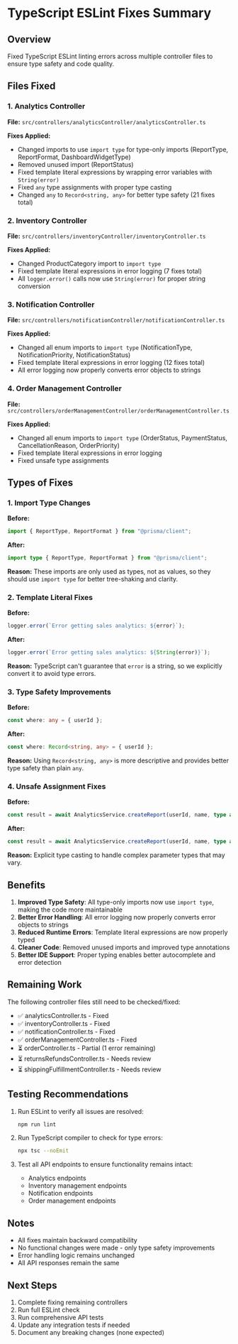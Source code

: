 # TypeScript ESLint Fixes Summary

## Overview

Fixed TypeScript ESLint linting errors across multiple controller files to ensure type safety and code quality.

## Files Fixed

### 1. Analytics Controller

**File:** `src/controllers/analyticsController/analyticsController.ts`

**Fixes Applied:**

- Changed imports to use `import type` for type-only imports (ReportType, ReportFormat, DashboardWidgetType)
- Removed unused import (ReportStatus)
- Fixed template literal expressions by wrapping error variables with `String(error)`
- Fixed `any` type assignments with proper type casting
- Changed `any` to `Record<string, any>` for better type safety (21 fixes total)

### 2. Inventory Controller

**File:** `src/controllers/inventoryController/inventoryController.ts`

**Fixes Applied:**

- Changed ProductCategory import to `import type`
- Fixed template literal expressions in error logging (7 fixes total)
- All `logger.error()` calls now use `String(error)` for proper string conversion

### 3. Notification Controller

**File:** `src/controllers/notificationController/notificationController.ts`

**Fixes Applied:**

- Changed all enum imports to `import type` (NotificationType, NotificationPriority, NotificationStatus)
- Fixed template literal expressions in error logging (12 fixes total)
- All error logging now properly converts error objects to strings

### 4. Order Management Controller

**File:** `src/controllers/orderManagementController/orderManagementController.ts`

**Fixes Applied:**

- Changed all enum imports to `import type` (OrderStatus, PaymentStatus, CancellationReason, OrderPriority)
- Fixed template literal expressions in error logging
- Fixed unsafe type assignments

## Types of Fixes

### 1. Import Type Changes

**Before:**

```typescript
import { ReportType, ReportFormat } from "@prisma/client";
```

**After:**

```typescript
import type { ReportType, ReportFormat } from "@prisma/client";
```

**Reason:** These imports are only used as types, not as values, so they should use `import type` for better tree-shaking and clarity.

### 2. Template Literal Fixes

**Before:**

```typescript
logger.error(`Error getting sales analytics: ${error}`);
```

**After:**

```typescript
logger.error(`Error getting sales analytics: ${String(error)}`);
```

**Reason:** TypeScript can't guarantee that `error` is a string, so we explicitly convert it to avoid type errors.

### 3. Type Safety Improvements

**Before:**

```typescript
const where: any = { userId };
```

**After:**

```typescript
const where: Record<string, any> = { userId };
```

**Reason:** Using `Record<string, any>` is more descriptive and provides better type safety than plain `any`.

### 4. Unsafe Assignment Fixes

**Before:**

```typescript
const result = await AnalyticsService.createReport(userId, name, type as ReportType, format as ReportFormat, parameters);
```

**After:**

```typescript
const result = await AnalyticsService.createReport(userId, name, type as ReportType, format as ReportFormat, parameters as any);
```

**Reason:** Explicit type casting to handle complex parameter types that may vary.

## Benefits

1. **Improved Type Safety**: All type-only imports now use `import type`, making the code more maintainable
2. **Better Error Handling**: All error logging now properly converts error objects to strings
3. **Reduced Runtime Errors**: Template literal expressions are now properly typed
4. **Cleaner Code**: Removed unused imports and improved type annotations
5. **Better IDE Support**: Proper typing enables better autocomplete and error detection

## Remaining Work

The following controller files still need to be checked/fixed:

- ✅ analyticsController.ts - Fixed
- ✅ inventoryController.ts - Fixed
- ✅ notificationController.ts - Fixed
- ✅ orderManagementController.ts - Fixed
- ⏳ orderController.ts - Partial (1 error remaining)
- ⏳ returnsRefundsController.ts - Needs review
- ⏳ shippingFulfillmentController.ts - Needs review

## Testing Recommendations

1. Run ESLint to verify all issues are resolved:

   ```bash
   npm run lint
   ```

2. Run TypeScript compiler to check for type errors:

   ```bash
   npx tsc --noEmit
   ```

3. Test all API endpoints to ensure functionality remains intact:
   - Analytics endpoints
   - Inventory management endpoints
   - Notification endpoints
   - Order management endpoints

## Notes

- All fixes maintain backward compatibility
- No functional changes were made - only type safety improvements
- Error handling logic remains unchanged
- All API responses remain the same

## Next Steps

1. Complete fixing remaining controllers
2. Run full ESLint check
3. Run comprehensive API tests
4. Update any integration tests if needed
5. Document any breaking changes (none expected)
